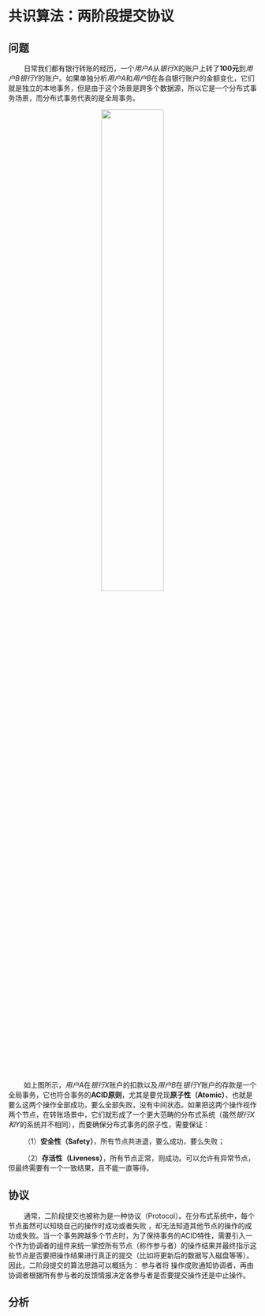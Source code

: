 # 共识算法：两阶段提交协议

## 问题

&nbsp;&nbsp;&nbsp;&nbsp;&nbsp;&nbsp;&nbsp;&nbsp;日常我们都有银行转账的经历，一个*用户A*从*银行X*的账户上转了**100元**到*用户B银行Y*的账户。如果单独分析*用户A*和*用户B*在各自银行账户的金额变化，它们就是独立的本地事务，但是由于这个场景是跨多个数据源，所以它是一个分布式事务场景，而分布式事务代表的是全局事务。

<center>
<img src="https://weipeng2k.github.io/hot-wind/resources/2pc-summary/bank-transfer.png" width="50%" />
</center>

&nbsp;&nbsp;&nbsp;&nbsp;&nbsp;&nbsp;&nbsp;&nbsp;如上图所示，*用户A*在*银行X*账户的扣款以及*用户B*在*银行Y*账户的存款是一个全局事务，它也符合事务的**ACID原则**，尤其是要兑现**原子性（Atomic）**，也就是要么这两个操作全部成功，要么全部失败，没有中间状态。如果把这两个操作视作两个节点，在转账场景中，它们就形成了一个更大范畴的分布式系统（虽然*银行X和Y*的系统并不相同），而要确保分布式事务的原子性，需要保证：

&nbsp;&nbsp;&nbsp;&nbsp;&nbsp;&nbsp;&nbsp;&nbsp;（1）**安全性（Safety）**，所有节点共进退，要么成功，要么失败；

&nbsp;&nbsp;&nbsp;&nbsp;&nbsp;&nbsp;&nbsp;&nbsp;（2）**存活性（Liveness）**，所有节点正常，则成功。可以允许有异常节点，但最终需要有一个一致结果，且不能一直等待。

## 协议

&nbsp;&nbsp;&nbsp;&nbsp;&nbsp;&nbsp;&nbsp;&nbsp;通常，二阶段提交也被称为是一种协议（Protocol）。在分布式系统中，每个节点虽然可以知晓自己的操作时成功或者失败 ，却无法知道其他节点的操作的成功或失败。当一个事务跨越多个节点时，为了保持事务的ACID特性，需要引入一个作为协调者的组件来统一掌控所有节点（称作参与者）的操作结果并最终指示这些节点是否要把操作结果进行真正的提交（比如将更新后的数据写入磁盘等等）。因此，二阶段提交的算法思路可以概括为： 参与者将 操作成败通知协调者，再由协调者根据所有参与者的反馈情报决定各参与者是否要提交操作还是中止操作。

## 分析
